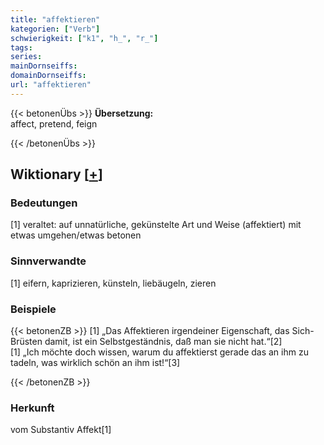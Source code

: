 ```yaml
---
title: "affektieren"
kategorien: ["Verb"]
schwierigkeit: ["k1", "h_", "r_"]
tags:
series:
mainDornseiffs:
domainDornseiffs:
url: "affektieren"
---
```


{{< betonenÜbs >}}
**Übersetzung:**  
affect, pretend, feign  
  
{{< /betonenÜbs >}}

## Wiktionary [[+](https://de.wiktionary.org/wiki/affektieren)]

### Bedeutungen
[1] veraltet: auf unnatürliche, gekünstelte Art und Weise (affektiert) mit etwas umgehen/etwas betonen  

### Sinnverwandte
[1] eifern, kaprizieren, künsteln, liebäugeln, zieren  

### Beispiele
{{< betonenZB >}}
[1] „Das Affektieren irgendeiner Eigenschaft, das Sich-Brüsten damit, ist ein Selbstgeständnis, daß man sie nicht hat.“[2]  
[1] „Ich möchte doch wissen, warum du affektierst gerade das an ihm zu tadeln, was wirklich schön an ihm ist!“[3]  

{{< /betonenZB >}}
### Herkunft
vom Substantiv Affekt[1]  


